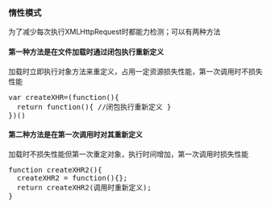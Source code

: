 <h3>惰性模式</h3>
为了减少每次执行XMLHttpRequest时都能力检测；可以有两种方法
<h4>第一种方法是在文件加载时通过闭包执行重新定义</h4>
加载时立即执行对象方法来重定义，占用一定资源损失性能，第一次调用时不损失性能
<pre>
var createXHR=(function(){ 
  return function(){ //闭包执行重新定义 }
})()
</pre>
<h4>第二种方法是在第一次调用时对其重新定义</h4>
加载时不损失性能但第一次重定对象，执行时间增加，第一次调用时损失性能
<pre>
function createXHR2(){
  createXHR2 = function(){};
  return createXHR2(调用时重新定义);
}</pre>
